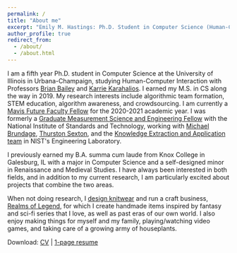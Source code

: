 ```yaml
---
permalink: /
title: "About me"
excerpt: "Emily M. Hastings: Ph.D. Student in Computer Science (Human-Computer Interaction) at the University of Illinois at Urbana-Champaign. Owner of Etsy shop Realms of Legend: Handmade fantasy and historical wares. Designer of costumes and knitting and crochet patterns."
author_profile: true
redirect_from: 
  - /about/
  - /about.html
---
```


I am a fifth year Ph.D. student in Computer Science at the University of Illinois in Urbana-Champaign, studying Human-Computer Interaction with Professors [Brian Bailey](http://orchid.cs.illinois.edu/people/bailey/index.html) and [Karrie Karahalios](http://social.cs.uiuc.edu/people/karriekarahalios.html). I earned my M.S. in CS along the way in 2019. My research interests include algorithmic team formation, STEM education, algorithm awareness, and crowdsourcing. I am currently a [Mavis Future Faculty Fellow](https://publish.illinois.edu/engr-mavis/) for the 2020-2021 academic year. I was formerly a [Graduate Measurement Science and Engineering Fellow](https://www.nist.gov/iaao/academic-affairs-office/nist-graduate-student-measurement-science-and-engineering-gmse) with the National Institute of Standards and Technology, working with [Michael Brundage](https://www.nist.gov/people/michael-p-brundage), [Thurston Sexton](https://www.nist.gov/people/thurston-sexton), and the [Knowledge Extraction and Application team](https://www.researchgate.net/project/Knowledge-Extraction-and-Application-for-Smart-Manufacturing) in NIST's Engineering Laboratory.

I previously earned my B.A. summa cum laude from Knox College in Galesburg, IL with a major in Computer Science and a self-designed minor in Renaissance and Medieval Studies. I have always been interested in both fields, and in addition to my current research, I am particularly excited about projects that combine the two areas.

When not doing research, I [design knitwear](https://www.ravelry.com/designers/emily-hastings) and run a craft business, [Realms of Legend](https://realmsoflegend.etsy.com), for which I create handmade items inspired by fantasy and sci-fi series that I love, as well as past eras of our own world. I also enjoy making things for myself and my family, playing/watching video games, and taking care of a growing army of houseplants.

Download: [CV](https://emhastings.github.io/files/Hastings_CV_July19.pdf) \| [1-page resume](https://emhastings.github.io/files/Hastings_Emily_July19.pdf)
